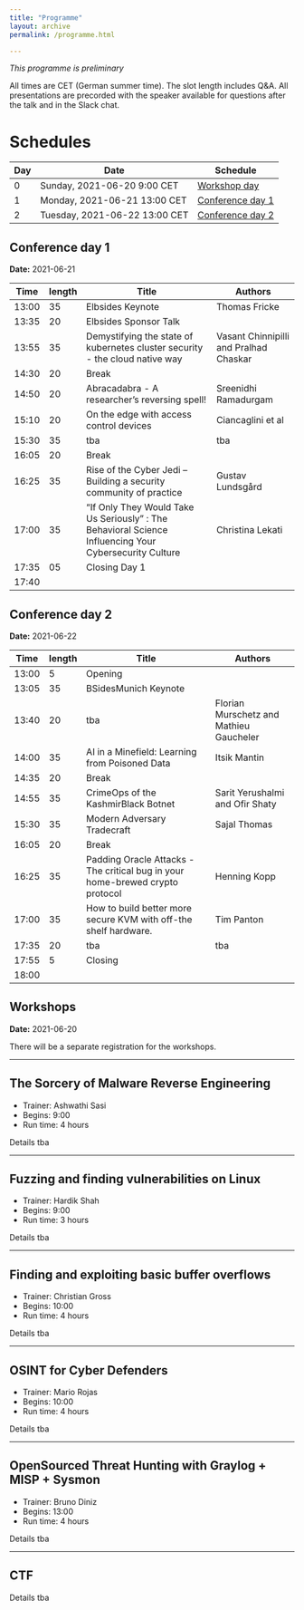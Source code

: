 ```yaml
---
title: "Programme"
layout: archive
permalink: /programme.html

---
```


_This programme is preliminary_

All times are CET (German summer time). The slot length includes Q&A. All presentations are precorded with the speaker available for questions after the talk and in the Slack chat.

# Schedules

| Day | Date | Schedule
|-----|------|------
| 0   | Sunday, 2021-06-20 9:00 CET | [Workshop day](#workshops)
| 1   | Monday, 2021-06-21 13:00 CET| [Conference day 1](#conference-day-1)
| 2   | Tuesday, 2021-06-22 13:00 CET| [Conference day 2](#conference-day-2)

## Conference day 1
**Date:** 2021-06-21

| Time  | length | Title                   | Authors       
|-------|--------|-------------------------|---------------
| 13:00 | 35     | Elbsides Keynote        | Thomas Fricke 
| 13:35 | 20     | Elbsides Sponsor Talk   |               
| 13:55 | 35     | Demystifying the state of kubernetes cluster security - the cloud native way    | Vasant Chinnipilli and Pralhad Chaskar
| 14:30 | 20     | Break
| 14:50 | 20     | Abracadabra - A researcher’s reversing spell! | Sreenidhi Ramadurgam
| 15:10 | 20     | On the edge with access control devices |Ciancaglini et al
| 15:30 | 35     | tba            | tba
| 16:05 | 20     | Break
| 16:25 | 35     | Rise of the Cyber Jedi – Building a security community of practice | Gustav Lundsgård
| 17:00 | 35     | “If Only They Would Take Us Seriously” : The Behavioral Science Influencing Your Cybersecurity Culture |Christina Lekati
| 17:35 | 05     | Closing Day 1
| 17:40 


## Conference day 2
**Date:** 2021-06-22

| Time	| length | Title | Authors
|-------|--------|-------|--------
| 13:00 | 5      | Opening	
| 13:05 | 35	 | BSidesMunich Keynote	
| 13:40 | 20     | tba   | Florian Murschetz and Mathieu Gaucheler
| 14:00 | 35	 | AI in a Minefield: Learning from Poisoned Data | Itsik Mantin
| 14:35 | 20     | Break				
| 14:55 | 35     | CrimeOps of the KashmirBlack Botnet	| Sarit Yerushalmi and Ofir Shaty
| 15:30 | 35     | Modern Adversary Tradecraft | Sajal Thomas
| 16:05 | 20     | Break
| 16:25 | 35     | Padding Oracle Attacks - The critical bug in your home-brewed crypto protocol | Henning Kopp
| 17:00 | 35     | How to build better more secure KVM with off-the shelf hardware.	| Tim Panton
| 17:35 | 20     | tba | tba
| 17:55 | 5      | Closing
| 18:00

## Workshops
**Date:** 2021-06-20

There will be a separate registration for the workshops.

---

## The Sorcery of Malware Reverse Engineering

- Trainer: Ashwathi Sasi
- Begins: 9:00
- Run time: 4 hours

Details tba

---

## Fuzzing and finding vulnerabilities on Linux

- Trainer: Hardik Shah
- Begins: 9:00
- Run time: 3 hours

Details tba

---

## Finding and exploiting basic buffer overflows

- Trainer: Christian Gross
- Begins: 10:00
- Run time: 4 hours

Details tba

---

## OSINT for Cyber Defenders

- Trainer: Mario Rojas
- Begins: 10:00
- Run time: 4 hours

Details tba

---

## OpenSourced Threat Hunting with Graylog + MISP + Sysmon

- Trainer: Bruno Diniz
- Begins: 13:00
- Run time: 4 hours

Details tba

---

## CTF

Details tba

